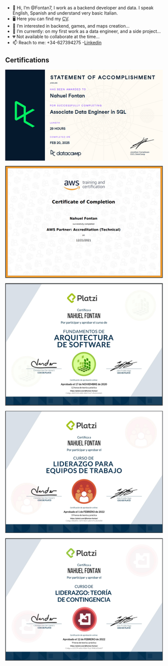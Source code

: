 - 👋 Hi, I’m @Fontan7, I work as a backend developer and data. I speak English, Spanish and understand very basic Italian.
- 🖥️ Here you can find my [CV](assets/CvPRO.pdf).
- 👀 I’m interested in backend, games, and maps creation...
- 🌱 I’m currently: on my first work as a data engineer, and a side project...
- 💔 Not available to collaborate at the time...
- 📫 Reach to me: +34-627394275 -[Linkedin](https://www.linkedin.com/in/nahuel-fontan-02839715a/)

<!---
Fontan7/Fontan7 is a ✨ special ✨ repository because its `README.md` (this file) appears on your GitHub profile.
You can click the Preview link to take a look at your changes.
--->

## Certifications
![associate-data-engineer](assets/associate-data-engineer.png)

![aws](assets/image-1.png)

![software-arch](assets/image-3.png)

![team-leadership](assets/image.png)

![leadership-contingency](assets/image-2.png)
